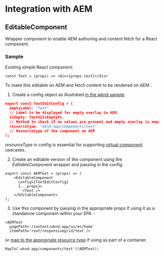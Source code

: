 # Integration with AEM

## EditableComponent

Wrapper component to enable AEM authoring and content fetch for a React component.

### Sample

Existing simple React component: 

```
const Text = (props) => <div>{props.text}</div>
```

To make this editable on AEM and fetch content to be rendered on AEM : 

1. Create a config object as illustrated [in the wknd sample](https://github.com/adobe/aem-guides-wknd-spa/blob/React/latest/ui.frontend/src/components/Text/Text.js#L29).

```json
export const TextEditConfig = {    
  emptyLabel: "Text" 
  // Label to be displayed for empty overlay in AEM,
  isEmpty: TextV2IsEmptyFn,
  // Method to check if no values are present and empty overlay is needed
  resourceType: "wknd-app/components/text"
  // Resourcetype of the component on AEM
};
```
_resourceType_ in config is essential for supporting [virtual component](https://experienceleague.adobe.com/docs/experience-manager-cloud-service/content/implementing/developing/hybrid/editing-external-spa.html?lang=en#virtual-leaf-components) usecases.

2. Create an editable version of the component using the _EditableComponent_ wrapper and passing in the config.

```
export const AEMText = (props) => (
    <EditableComponent 
      config={TextEditConfig} 
      {...props}>
        <Text />
    </EditableComponent>
);
```

3. Use this component by passing in the appropriate props if using it as a standalone component within your SPA - 

```
<AEMText 
  pagePath='/content/wknd-app/us/en/home'
  itemPath='root/responsivegrid/text />
```

or [map to the appropriate resource type](https://experienceleague.adobe.com/docs/experience-manager-learn/getting-started-with-aem-headless/spa-editor/react/map-components.html?lang=en) if using as part of a container.

```
MapTo('wknd-app/components/text')(AEMText);
```


